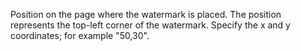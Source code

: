 Position on the page where the watermark is placed. The position represents the top-left corner of the watermark. Specify the x and y coordinates; for example "50,30".
